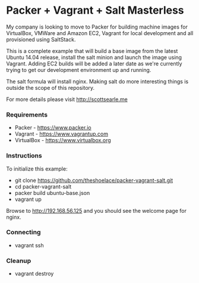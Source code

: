 Packer + Vagrant + Salt Masterless
==================================

My company is looking to move to Packer for building machine images for VirtualBox, VMWare and Amazon EC2,
Vagrant for local development and all provisioned using SaltStack.

This is a complete example that will build a base image from the latest Ubuntu 14.04 release, install the salt 
minion and launch the image using Vagrant.  Adding EC2 builds will be added a later date as we're currently
trying to get our development environment up and running.

The salt formula will install nginx.  Making salt do more interesting things is outside the scope of this 
repository.

For more details please visit http://scottsearle.me

### Requirements

- Packer - https://www.packer.io
- Vagrant - https://www.vagrantup.com
- VirtualBox - https://www.virtualbox.org

### Instructions

To initialize this example:

- git clone https://github.com/theshoelace/packer-vagrant-salt.git
- cd packer-vagrant-salt
- packer build ubuntu-base.json
- vagrant up

Browse to http://192.168.56.125 and you should see the welcome page for nginx.

### Connecting

- vagrant ssh

### Cleanup

- vagrant destroy
